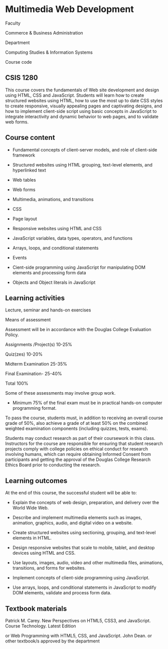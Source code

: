 # Multimedia Web Development

Faculty

Commerce & Business Administration

Department

Computing Studies & Information Systems

Course code

## CSIS 1280

This course covers the fundamentals of Web site development and design using HTML, CSS and JavaScript. Students will learn how to create structured websites using HTML, how to use the most up to date CSS styles to create responsive, visually appealing pages and captivating designs, and how to implement client-side script using basic concepts in JavaScript to integrate interactivity and dynamic behavior to web pages, and to validate web forms.

## Course content

- Fundamental concepts of client-server models, and role of client-side framework

- Structured websites using HTML grouping, text-level elements, and hyperlinked text

- Web tables

- Web forms

- Multimedia, animations, and transitions

- CSS

- Page layout

- Responsive websites using HTML and CSS

- JavaScript variables, data types, operators, and functions

- Arrays, loops, and conditional statements

- Events

- Cient-side programming using JavaScript for manipulating DOM elements and processing form data

- Objects and Object literals in JavaScript

## Learning activities

Lecture, seminar and hands-on exercises

Means of assessment

Assessment will be in accordance with the Douglas College Evaluation Policy.

Assignments /Project(s) 10-25%

Quiz(zes) 10-20%

Midterm Examination 25-35%

Final Examination- 25-40%

Total 100%

Some of these assessments may involve group work.

- Minimum 75% of the final exam must be in practical hands-on computer programming format.

To pass the course, students must, in addition to receiving an overall course grade of 50%, also achieve a grade of at least 50% on the combined weighted examination components (including quizzes, tests, exams).

Students may conduct research as part of their coursework in this class. Instructors for the course are responsible for ensuring that student research projects comply with college policies on ethical conduct for research involving humans, which can require obtaining Informed Consent from participants and getting the approval of the Douglas College Research Ethics Board prior to conducting the research.

## Learning outcomes

At the end of this course, the successful student will be able to:

- Explain the concepts of web design, preparation, and delivery over the World Wide Web.

- Describe and implement multimedia elements such as images, animation, graphics, audio, and digital video on a website.

- Create structured websites using sectioning, grouping, and text-level elements in HTML.

- Design responsive websites that scale to mobile, tablet, and desktop devices using HTML and CSS.

- Use layouts, images, audio, video and other multimedia files, animations, transitions, and forms for websites.

- Implement concepts of client-side programming using JavaScript.

- Use arrays, loops, and conditional statements in JavaScript to modify DOM elements, validate and process form data.

## Textbook materials

Patrick M. Carey. New Perspectives on HTML5, CSS3, and JavaScript. Course Technology. Latest Edition

or Web Programming with HTML5, CSS, and JavaScript. John Dean. or other textbook/s approved by the department